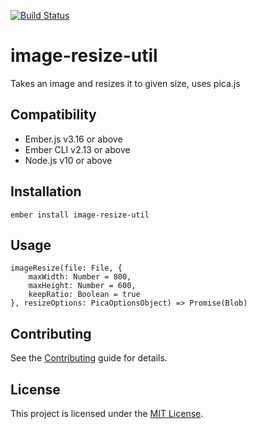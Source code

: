 [![Build Status](https://travis-ci.org/ollar/image-resize-util.svg?branch=master)](https://travis-ci.org/ollar/image-resize-util)

image-resize-util
==============================================================================

Takes an image and resizes it to given size, uses pica.js


Compatibility
------------------------------------------------------------------------------

* Ember.js v3.16 or above
* Ember CLI v2.13 or above
* Node.js v10 or above


Installation
------------------------------------------------------------------------------

```
ember install image-resize-util
```


Usage
------------------------------------------------------------------------------

```
imageResize(file: File, {
    maxWidth: Number = 800,
    maxHeight: Number = 600,
    keepRatio: Boolean = true
}, resizeOptions: PicaOptionsObject) => Promise(Blob)
```

Contributing
------------------------------------------------------------------------------

See the [Contributing](CONTRIBUTING.md) guide for details.


License
------------------------------------------------------------------------------

This project is licensed under the [MIT License](LICENSE.md).

